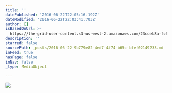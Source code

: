 ```yaml
---
title: ''
datePublished: '2016-06-22T22:05:16.192Z'
dateModified: '2016-06-22T22:03:41.703Z'
author: []
isBasedOnUrl: >-
  https://the-grid-user-content.s3-us-west-2.amazonaws.com/23cceb8a-fc6f-4de8-a21b-4c237cb9541f.jpg
description: ''
starred: false
sourcePath: _posts/2016-06-22-9b779e82-4ed7-4f74-b65c-bfef02149233.md
inFeed: true
hasPage: false
inNav: false
_type: MediaObject

---
```

![](https://the-grid-user-content.s3-us-west-2.amazonaws.com/23cceb8a-fc6f-4de8-a21b-4c237cb9541f.jpg)